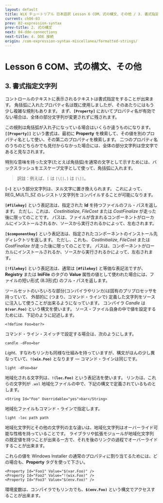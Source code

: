 ```yaml
---
layout: default
title: WiX チュートリアル 日本語訳 Lesson 6 COM、式の構文、その他 / 3. 書式指定文字列
current: ch06-03
prev: 02-expression-syntax
prev-title: 2. 式の構文
next: 04-dde-connections
next-title: 4. DDE 接続
origin: /com-expression-syntax-miscellanea/formatted-strings/
---
```

#  Lesson 6 COM、式の構文、その他

## 3. 書式指定文字列

コントロールのテキストに表示されるテキストは書式指定をすることが出来ます。
角括弧に入れたプロパティ名は既に使用しましたが、そのあたりにはもう少し複雑な規則もあります。
まず、**`[Property]`** においてプロパティ名が有効でない場合は、全体の部分文字列が変更されずに残されます。

この規則は角括弧が入れ子になっている場合はいくらか違うものになります。
**`[[Property]]`** という書式は、最初に **Property** を検索して、その値を別のプロパティ名として使い、その第二のプロパティを検索します。
二つのプロパティ名のうちのどちらかでも見付からなかった場合には、全体の部分文字列は空文字であると見なされます。

特別な意味を持った文字(たとえば角括弧)を通常の文字として示すためには、バックスラッシュをエスケープ文字として使って、角括弧に入れます。

> 訳註：例えば、`[` は `[\[]`、`]` は `[\]]`。

**`[~]`** という部分文字列は、ヌル文字に置き換えられます。
これによって、REG_MULTI_SZ のレジストリ文字列をコンパイルすることが可能になります。

**`[#filekey]`** という表記法は、指定された **Id** を持つファイルのフル・パスを返します。
ただし、これは、 *CostInitialize*, *FileCost* または *CostFinalize* が走った後に限ってのことです。
パスは、ファイルが含まれるコンポーネントがローカルにインストールされるか、ソースから実行されるかによって、左右されます。

**`[$componentkey]`** という表記法は、指定されたコンポーネントのインストール先ディレクトリを返します。
ただし、これも、 *CostInitialize*, *FileCost* または *CostFinalize* が走った後に限ってのことです。
パスは、コンポーネントがローカルにインストールされるか、ソースから実行されるかによって、左右されます。

**`[!filekey]`** という表記法は、通常は **`[#filekey]`** と等価な表記法ですが、
**Registry** または **IniFile** のタグの **Value** 属性の値として使われた場合には、ファイルの短い形式 (8.3形式) のフル・パスを返します。

ツールセットのいろいろな部分(コンパイラやリンカ)は固有のプリプロセッサを持っていて、
外部的に (つまり、コマンド・ラインで) 定義した文字列をソースに注入して使うことが出来るようになっています。
コンパイラ *Candle* は **`$(var.Foo)`** という構文を使います。
ソース・ファイル自身の中で値を設定するためには、下記のように記述します。

    <?define Foo=bar?>

コマンド・ライン・スイッチで設定する場合は、次のようにします。

    candle -dFoo=bar

*Light*、すなわちリンカも同様な仕組みを持っていますが、構文がほんの少し異なっていて、**`!(wix.Foo)`** となります — 
コマンド・ラインは同じです。

    light -dFoo=bar

地域化される文字列は、**`!(loc.Foo)`** という表記法を使います。
リンカは、これらの文字列が `.wxl` 地域化ファイルの中で、下記の構文で定義されているものとします。

    <String Id="Foo" Overridable="yes">bar</String>

地域化ファイルもコマンド・ラインで指定します。

    light -loc path path

地域化文字列とその他の文字列の主な違いは、地域化文字列はオーバーライド可能な性格を持っていることです。
ライブラリや拡張モジュールが地域化文字列の既定値を持つことが出来る一方で、それを後のリンクの過程でオーバーライドすることが出来ます。

これらの値を Windows Installer の通常のプロパティに割り当てるためには、どの場合も、**Property** タグを使って下さい。

    <Property Id="Foo1" Value="$(var.Foo)" />
    <Property Id="Foo2" Value="!(wix.Foo)" />
    <Property Id="Foo3" Value="$(env.Foo)" />

環境変数は、コンパイラでもリンカでも、**`$(env.Foo)`** という構文でアクセスすることが出来ます。